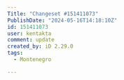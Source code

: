 ```yaml
---
Title: "Changeset #151411073"
PublishDate: "2024-05-16T14:18:10Z"
id: 151411073
user: kentakta
comment: update
created_by: iD 2.29.0
tags:
  - Montenegro

---
```


